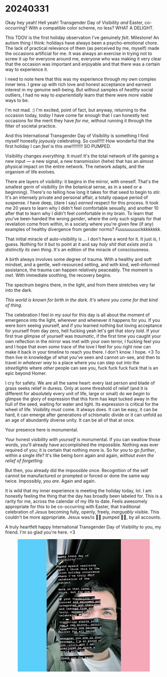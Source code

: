 # 20240331

Okay hey yeah! Hell yeah! Transgender Day of Visibility _and_ Easter, co-occurring? With a compatible color scheme, no less? WHAT A DELIGHT.

This TDOV is the first holiday observation I've genuinely _felt_. Milestone! An autism thing I think: holidays have always been a psycho-emotional chore. The lack of practical relevance of them (as perceived by me, myself) made the occasions artificial for me. It was always an exercise in trying not to screw it up for everyone around me, everyone who was making it very clear that the occasion was important and enjoyable and that there was a certain way to experience it.

I need to note here that this was my experience through my own complex inner lens. I grew up with rich love and honest acceptance and earnest interest in my genuine well-being. But without samples of _healthy_ social outliers, I had no way to _experientially_ learn that there were more viable ways to be.

I'm not mad. :) I'm excited, point of fact, but anyway, returning to the occasion today, _today_ I have come far enough that I can honestly test occasions for the merit they have _for me_, without running it through the filter of societal practice.

And this International Transgender Day of Visibility is something I find myself honestly _joyously_ celebrating. So cool!!!!! How wonderful that the first holiday I can _feel_ is this one!!!!!!!!! SO PUMPED.

Visibility changes _everything_. It must! It's the total network of life gaining a new input — a new signal, a new transmission (hehe) that has an almost physical impact on the entire network. The network adapts, and the organism of life evolves.

There are layers of visibility: it begins in the mirror, with oneself. That's the smallest germ of visibility (in the botanical sense, as in a seed or a beginning). There's no telling how long it takes for that seed to begin to stir. It's an intensely private and personal affair, a totally opaque period of suspense. I have deep, (dare I say) _earned_ respect for this process. It took me 20 years to learn why I didn't feel comfortable sexually, and another 10 after that to learn why I didn't feel comfortable in my brain. To learn that you've been handed the wrong _gender_, where the only such signals for that revelation come from within, in a society where you're given few (if any) examples of healthy divergence from gender norms? _Fuuuuuuuuckkkkkkkk_.

That initial miracle of auto-visibility is ... I don't have a word for it. It just _is_, I guess. Nothing for it but to point at it and say _holy shit that exists and is distinctly its own thing_. It's an edition of the miracle of consciousness.

A birth always involves some degree of trauma. With a healthy and soft mindset, and a gentle, well-resourced setting, and with kind, well-informed assistance, the trauma can happen relatively peaceably. The moment is _met_. With immediate soothing, the recovery begins.

The spectrum begins there, in the light, and from there stretches very far into the dark.

_This world is known for birth in the dark. It's where you come for that kind of thing._

The celebration I feel _in my soul_ for this day is all about the moment of emergence into the light, wherever and whenever it happens for you. If you were born seeing yourself, and if you learned nothing but loving acceptance for yourself from day zero, hell fucking yeah let's get that story _told_. If your first true glimpse of yourself was _traumatic_, if the first time you caught your own reflection in the mirror was met with your own terror, I fucking feel you and I hope that even _some_ trace of the love I feel for you right now can make it back in your timeline to reach you there. I don't know. I hope. <3 To then live in knowledge of what you've seen and cannot un-see, and then to travel _in whatever way_ to a place where you can step out into the _streetlights_ where _other_ people can see you, fuck fuck fuck fuck that is an epic beyond Homer.

I cry for safety. We are all the same heart: every last person and blade of grass seeks relief in duress. Only at some threshold of relief (and it is different for absolutely every unit of life, large or small) do we _begin_ to glimpse the glory of expression that this form has kept tucked away in the hull of the seed, waiting for water and light. Its expression is critical for the wheel of life. Visibility must come. It always does. It can be easy, it can be hard, it can emerge after generations of schismatic divide or it can unfold as an age of abundantly diverse unity. It can be all of that at once.

Your presence here is monumental.

Your honest visibility _with yourself_ is monumental. If you can swallow those words, you'll already have accomplished the impossible. Nothing was ever required of you; it is certain that nothing more is. So for you to go _further_, within a single life? It's like being born again and again, _without even the relief of forgetting_.

But then, you already did the impossible once. Recognition of the self cannot be manufactured or prompted or forced or done the same way twice. Impossibly, _you are_. Again and again.

It is wild that my inner experience is meeting the holiday today, lol. I am honestly feeling the thing that the day has broadly been labeled for. This is a rarity for me, across the calendar of my life to date. Feels awesomely appropriate for this to be co-occurring with Easter, that traditional celebration of _Jesus_ becoming fully, openly, freely, _inarguably_ visible. This couldn't be more appropriate. Jesus was/is 🏳️‍⚧️ pumped 🏳️‍⚧️, by all accounts.

A truly heartfelt happy International Transgender Day of Visibility to you, my friend. I'm so glad you're here. <3

<div align="center"><figure><img src="../../.gitbook/assets/Image 8.JPG" alt=""><figcaption></figcaption></figure></div>
